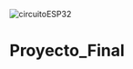 ![circuitoESP32](https://user-images.githubusercontent.com/65551197/203391304-0db16630-4549-4e94-b72e-7098378cb26f.jpeg)
# Proyecto_Final
